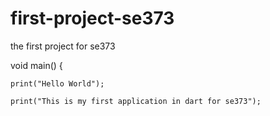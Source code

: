 # first-project-se373
the first project for se373



void main() {

	
	print("Hello World"); 			

	print("This is my first application in dart for se373");
